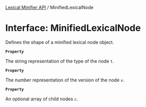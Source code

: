 [Lexical Minifier API](../README.md) / MinifiedLexicalNode

# Interface: MinifiedLexicalNode

Defines the shape of a minified lexical node object.

**`Property`**

The string representation of the type of the node `t`.

**`Property`**

The number representation of the version of the node `v`.

**`Property`**

An optional array of child nodes `c`.

